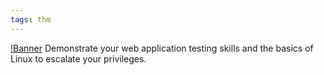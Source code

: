 ```yaml
---
tags: thm
---
```


[!Banner](./src/uploads/rabbitstore.png)
Demonstrate your web application testing skills and the basics of Linux to escalate your privileges.